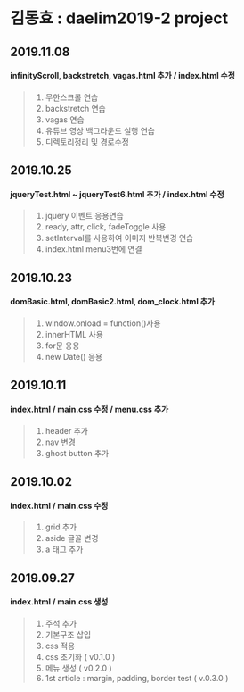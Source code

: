 # 김동효 : daelim2019-2 project

## 2019.11.08
#### infinityScroll, backstretch, vagas.html 추가 / index.html 수정
> 1. 무한스크롤 연습
> 2. backstretch 연습
> 3. vagas 연습
> 4. 유튜브 영상 백그라운드 실행 연습
> 5. 디렉토리정리 및 경로수정

## 2019.10.25
#### jqueryTest.html ~ jqueryTest6.html 추가 / index.html 수정
> 1. jquery 이벤트 응용연습
> 2. ready, attr, click, fadeToggle 사용
> 3. setInterval를 사용하여 이미지 반복변경 연습
> 4. index.html menu3번에 연결


## 2019.10.23
#### domBasic.html, domBasic2.html, dom_clock.html 추가
> 1. window.onload = function()사용
> 2. innerHTML 사용
> 3. for문 응용
> 4. new Date() 응용

## 2019.10.11
#### index.html / main.css 수정 / menu.css 추가
> 1. header 추가
> 2. nav 변경
> 3. ghost button 추가

## 2019.10.02
#### index.html / main.css 수정
> 1. grid 추가
> 2. aside 글꼴 변경
> 3. a 태그 추가

## 2019.09.27
#### index.html / main.css 생성
> 1. 주석 추가<br>
> 2. 기본구조 삽입
> 3. css 적용
> 4. css 초기화 ( v0.1.0 )
> 5. 메뉴 생성 ( v0.2.0 )
> 6. 1st article : margin, padding, border test ( v.0.3.0 )